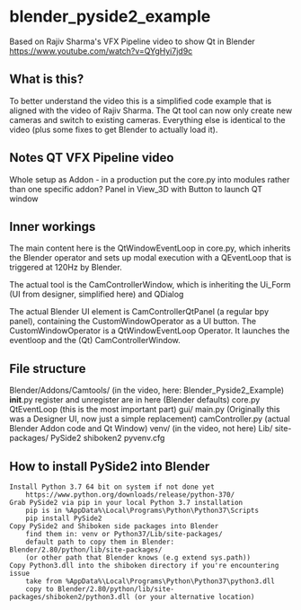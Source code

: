 # blender_pyside2_example
Based on Rajiv Sharma's VFX Pipeline video to show Qt in Blender
https://www.youtube.com/watch?v=QYgHyi7jd9c

## What is this?
To better understand the video this is a simplified code example that is aligned with the video of Rajiv Sharma. The Qt tool can now only create new cameras and switch to existing cameras. Everything else is identical to the video (plus some fixes to get Blender to actually load it).

## Notes QT VFX Pipeline video
Whole setup as Addon - in a production put the core.py into modules rather than one specific addon?
Panel in View_3D with Button to launch QT window

## Inner workings
The main content here is the QtWindowEventLoop in core.py, which inherits the Blender operator and sets up modal execution with a QEventLoop that is triggered at 120Hz by Blender.

The actual tool is the CamControllerWindow, which is inheriting the Ui_Form (UI from designer, simplified here) and QDialog

The actual Blender UI element is CamControllerQtPanel (a regular bpy panel), containing the CustomWindowOperator as a UI button. The CustomWindowOperator is a QtWindowEventLoop Operator. It launches the eventloop and the (Qt) CamControllerWindow.

## File structure
Blender/Addons/Camtools/ (in the video, here: Blender_Pyside2_Example)
    __init__.py
        register and unregister are in here (Blender defaults)
    core.py
        QtEventLoop (this is the most important part)
    gui/
        main.py (Originally this was a Designer UI, now just a simple replacement)
        camController.py (actual Blender Addon code and Qt Window)
    venv/ (in the video, not here)
        Lib/
            site-packages/
                PySide2
                shiboken2
        pyvenv.cfg
    

## How to install PySide2 into Blender
    Install Python 3.7 64 bit on system if not done yet
        https://www.python.org/downloads/release/python-370/
    Grab PySide2 via pip in your local Python 3.7 installation
        pip is in %AppData%\Local\Programs\Python\Python37\Scripts
        pip install PySide2
    Copy PySide2 and Shiboken side packages into Blender
        find them in: venv or Python37/Lib/site-packages/
        default path to copy them in Blender: Blender/2.80/python/lib/site-packages/
        (or other path that Blender knows (e.g extend sys.path))
    Copy Python3.dll into the shiboken directory if you're encountering issue
        take from %AppData%\Local\Programs\Python\Python37\python3.dll
        copy to Blender/2.80/python/lib/site-packages/shiboken2/python3.dll (or your alternative location)
